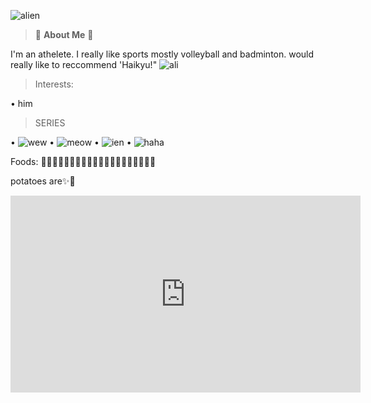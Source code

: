 ![alien](https://i.pinimg.com/564x/2f/74/d9/2f74d9a2ee6ab779258d448b073d3ab2.jpg)

> 👾 **About Me** 👾 

  I'm an athelete. I really like sports mostly volleyball and badminton.
  would really like to reccommend 'Haikyu!"
  ![ali](https://i.pinimg.com/564x/a6/75/38/a67538552395bca76dcf80d1d0aad122.jpg)

> Interests:

• him

> SERIES

 • ![wew](https://i.pinimg.com/564x/9f/dc/db/9fdcdb3b2a902d720eaf0813d5aada7d.jpg)
 • ![meow](https://i.pinimg.com/564x/b1/c7/dd/b1c7dd2b4233230c31656922f009fe9b.jpg)
 • ![ien](https://i.pinimg.com/564x/e9/5f/0f/e95f0f92cac8272ea8f287e849514252.jpg)
 • ![haha](https://i.pinimg.com/564x/fd/46/14/fd4614a1c992603163d3ba916909f1f4.jpg)
 
  Foods: 🍇🥔🥐🍗🥓🍔🍟🍕🍜🍤🥡🍦🍧🍨🍪🍩🍫🍬🍭🍹

  potatoes are✨🥔

<iframe width="560" height="315" src="https://www.youtube.com/embed/gnKHBDnEXPs" title="YouTube video player" frameborder="0" allow="accelerometer; autoplay; clipboard-write; encrypted-media; gyroscope; picture-in-picture; web-share" allowfullscreen></iframe>
